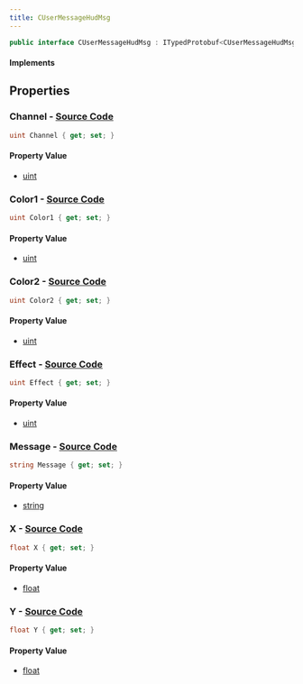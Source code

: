 ```yaml
---
title: CUserMessageHudMsg
---
```


```csharp
public interface CUserMessageHudMsg : ITypedProtobuf<CUserMessageHudMsg>, INativeHandle, INetMessage<CUserMessageHudMsg>, IDisposable
```

#### Implements

## Properties

### **Channel** - [Source Code](https://github.com/swiftly-solution/swiftlys2/blob/main/managed/src/SwiftlyS2.Generated/Protobufs/Interfaces/CUserMessageHudMsg.cs#L18)

```csharp
uint Channel { get; set; }
```

#### Property Value

- [uint](https://learn.microsoft.com/dotnet/api/system.uint32)

### **Color1** - [Source Code](https://github.com/swiftly-solution/swiftlys2/blob/main/managed/src/SwiftlyS2.Generated/Protobufs/Interfaces/CUserMessageHudMsg.cs#L27)

```csharp
uint Color1 { get; set; }
```

#### Property Value

- [uint](https://learn.microsoft.com/dotnet/api/system.uint32)

### **Color2** - [Source Code](https://github.com/swiftly-solution/swiftlys2/blob/main/managed/src/SwiftlyS2.Generated/Protobufs/Interfaces/CUserMessageHudMsg.cs#L30)

```csharp
uint Color2 { get; set; }
```

#### Property Value

- [uint](https://learn.microsoft.com/dotnet/api/system.uint32)

### **Effect** - [Source Code](https://github.com/swiftly-solution/swiftlys2/blob/main/managed/src/SwiftlyS2.Generated/Protobufs/Interfaces/CUserMessageHudMsg.cs#L33)

```csharp
uint Effect { get; set; }
```

#### Property Value

- [uint](https://learn.microsoft.com/dotnet/api/system.uint32)

### **Message** - [Source Code](https://github.com/swiftly-solution/swiftlys2/blob/main/managed/src/SwiftlyS2.Generated/Protobufs/Interfaces/CUserMessageHudMsg.cs#L36)

```csharp
string Message { get; set; }
```

#### Property Value

- [string](https://learn.microsoft.com/dotnet/api/system.string)

### **X** - [Source Code](https://github.com/swiftly-solution/swiftlys2/blob/main/managed/src/SwiftlyS2.Generated/Protobufs/Interfaces/CUserMessageHudMsg.cs#L21)

```csharp
float X { get; set; }
```

#### Property Value

- [float](https://learn.microsoft.com/dotnet/api/system.single)

### **Y** - [Source Code](https://github.com/swiftly-solution/swiftlys2/blob/main/managed/src/SwiftlyS2.Generated/Protobufs/Interfaces/CUserMessageHudMsg.cs#L24)

```csharp
float Y { get; set; }
```

#### Property Value

- [float](https://learn.microsoft.com/dotnet/api/system.single)

